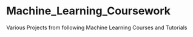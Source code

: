 # Machine_Learning_Coursework
Various Projects from following Machine Learning Courses and Tutorials
